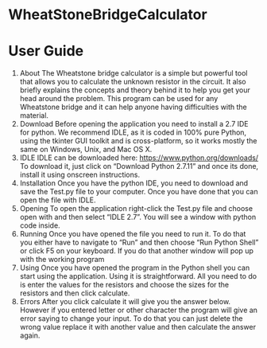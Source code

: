 # WheatStoneBridgeCalculator

# User Guide
1. About
The Wheatstone bridge calculator is a simple but powerful tool that allows you to calculate the unknown resistor in the circuit. It also briefly explains the concepts and theory behind it to help you get your head around the problem. This program can be used for any Wheatstone bridge and it can help anyone having difficulties with the material.
2. 	Download
Before opening the application you need to install a 2.7 IDE for python. We recommend IDLE, as it is coded in 100% pure Python, using the tkinter GUI toolkit and is cross-platform, so it works mostly the same on Windows, Unix, and Mac OS X.
3. 	IDLE
IDLE can be downloaded here: https://www.python.org/downloads/
To download it, just click on “Download Python 2.7.11” and once its done, install it using onscreen instructions.
4. 	Installation
Once you have the python IDE, you need to download and save the Test.py file to your computer. Once you have done that you can open the file with IDLE.
5. 	Opening
To open the application right-click the Test.py file and choose open with and then select “IDLE 2.7”. You will see a window with python code inside.
6. 	Running
Once you have opened the file you need to run it. To do that you either have to navigate to “Run” and then choose “Run Python Shell” or click F5 on your keyboard. If you do that another window will pop up with the working program
7. 	Using
Once you have opened the program in the Python shell you can start using the application. Using it is straightforward. All you need to do is enter the values for the resistors and choose the sizes for the resistors and then click calculate.
8. 	Errors
After you click calculate it will give you the answer below. However if you entered letter or other character the program will give an error saying to change your input. To do that you can just delete the wrong value replace it with another value and then calculate the answer again. 
